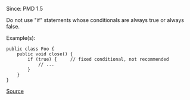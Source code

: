 Since: PMD 1.5

Do not use "if" statements whose conditionals are always true or always false.

Example(s):
```
public class Foo {
	public void close() {
		if (true) {		// fixed conditional, not recommended
			// ...
		}
	}
}
```

[Source](https://pmd.github.io/pmd-5.5.4/pmd-java/rules/java/basic.html#UnconditionalIfStatement)
